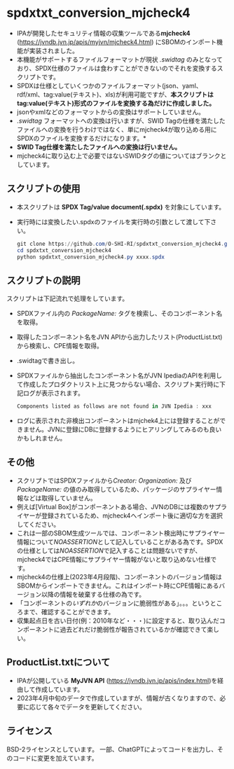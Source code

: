 # spdxtxt_conversion_mjcheck4

- IPAが開発したセキュリティ情報の収集ツールである**mjcheck4** (<https://jvndb.jvn.jp/apis/myjvn/mjcheck4.html>) にSBOMのインポート機能が実装されました。  
- 本機能がサポートするファイルフォーマットが現状 *.swidtag* のみとなっており、SPDX仕様のファイルは食わすことができないのでそれを変換するスクリプトです。  
- SPDXは仕様としていくつかのファイルフォーマット(json、yaml、rdf/xml、tag:value(テキスト)、xls)が利用可能ですが、**本スクリプトはtag:value(テキスト)形式のファイルを変換する為だけに作成しました。**  
- jsonやxmlなどのフォーマットからの変換はサポートしていません。  
- *.swidtag* フォーマットへの変換は行いますが、SWID Tagの仕様を満たしたファイルへの変換を行うわけではなく、単にmjcheck4が取り込める用にSPDXのファイルを変換するだけになります。*
- **SWID Tag仕様を満たしたファイルへの変換は行いません。**  
- mjcheck4に取り込む上で必要ではないSWIDタグの値についてはブランクとしています。

## スクリプトの使用

- 本スクリプトは **SPDX Tag/value document(.spdx)** を対象にしています。  
- 実行時には変換したい.spdxのファイルを実行時の引数として渡して下さい。  

    ```PowerShell
    git clone https://github.com/O-SHI-RI/spdxtxt_conversion_mjcheck4.git
    cd spdxtxt_conversion_mjcheck4
    python spdxtxt_conversion_mjcheck4.py xxxx.spdx
    ```

## スクリプトの説明

スクリプトは下記流れで処理をしています。

-   SPDXファイル内の *PackageName:* タグを検索し、そのコンポーネント名を取得。
-   取得したコンポーネント名をJVN APIから出力したリスト(ProductList.txt)から検索し、CPE情報を取得。
-   .swidtagで書き出し。
-   SPDXファイルから抽出したコンポーネント名がJVN IpediaのAPIを利用して作成したプロダクトリスト上に見つからない場合、スクリプト実行時に下記ログが表示されます。
    
    ```PowerShell
    Components listed as follows are not found in JVN Ipedia : xxx
    ```

-   ログに表示された非検出コンポーネントはmjchek4上には登録することができません。JVNに登録にDBに登録するようにヒアリングしてみるのも良いかもしれません。


## その他

-   スクリプトではSPDXファイルから*Creator: Organization:* 及び*PackageName:* の値のみ取得しているため、パッケージのサプライヤー情報などは取得していません。
-   例えば[Virtual Box]がコンポーネントある場合、JVNのDBには複数のサプライヤーが登録されているため、mjcheck4へインポート後に適切な方を選択してください。
-   これは一部のSBOM生成ツールでは、コンポーネント検出時にサプライヤー情報について*NOASSERTION*として記入していることがある為です。SPDXの仕様としては*NOASSERTION*で記入することは問題ないですが、mjcheck4ではCPE情報にサプライヤー情報がないと取り込めない仕様です。
-   mjcheck4の仕様上(2023年4月段階)、コンポーネントのバージョン情報はSBOMからインポートできません。これはインポート時にCPE情報にあるバージョン以降の情報を破棄する仕様の為です。
-   「コンポーネントの*いずれか*のバージョンに脆弱性がある」。。。というところまで、確認することができます。
-   収集起点日を古い日付(例：2010年など・・・)に設定すると、取り込んだコンポーネントに過去どれだけ脆弱性が報告されているかが確認できて楽しい。

## ProductList.txtについて

- IPAが公開している **MyJVN API** (<https://jvndb.jvn.jp/apis/index.html>)を経由して作成しています。  
- 2023年4月中旬のデータで作成していますが、情報が古くなりますので、必要に応じて各々でデータを更新してください。

## ライセンス

BSD-2ライセンスとしています。
一部、ChatGPTによってコードを出力し、そのコードに変更を加えています。
